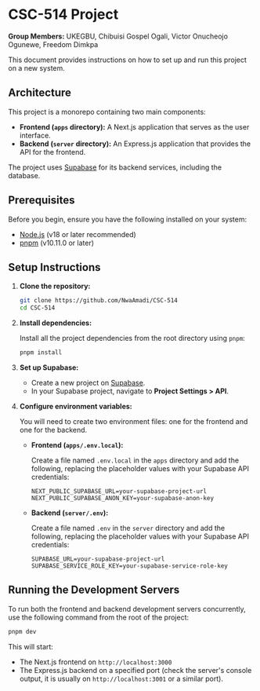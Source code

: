 # CSC-514 Project

**Group Members:**
UKEGBU, Chibuisi Gospel
Ogali, Victor Onucheojo
Ogunewe, Freedom Dimkpa

This document provides instructions on how to set up and run this project on a new system.

## Architecture

This project is a monorepo containing two main components:

-   **Frontend (`apps` directory):** A Next.js application that serves as the user interface.
-   **Backend (`server` directory):** An Express.js application that provides the API for the frontend.

The project uses [Supabase](https://supabase.com/) for its backend services, including the database.

## Prerequisites

Before you begin, ensure you have the following installed on your system:

-   [Node.js](https://nodejs.org/) (v18 or later recommended)
-   [pnpm](https://pnpm.io/installation) (v10.11.0 or later)

## Setup Instructions

1.  **Clone the repository:**

    ```bash
    git clone https://github.com/NwaAmadi/CSC-514
    cd CSC-514
    ```

2.  **Install dependencies:**

    Install all the project dependencies from the root directory using `pnpm`:

    ```bash
    pnpm install
    ```

3.  **Set up Supabase:**

    -   Create a new project on [Supabase](https://supabase.com/).
    -   In your Supabase project, navigate to **Project Settings > API**.

4.  **Configure environment variables:**

    You will need to create two environment files: one for the frontend and one for the backend.

    -   **Frontend (`apps/.env.local`):**

        Create a file named `.env.local` in the `apps` directory and add the following, replacing the placeholder values with your Supabase API credentials:

        ```
        NEXT_PUBLIC_SUPABASE_URL=your-supabase-project-url
        NEXT_PUBLIC_SUPABASE_ANON_KEY=your-supabase-anon-key
        ```

    -   **Backend (`server/.env`):**

        Create a file named `.env` in the `server` directory and add the following, replacing the placeholder values with your Supabase API credentials:

        ```
        SUPABASE_URL=your-supabase-project-url
        SUPABASE_SERVICE_ROLE_KEY=your-supabase-service-role-key
        ```

## Running the Development Servers

To run both the frontend and backend development servers concurrently, use the following command from the root of the project:

```bash
pnpm dev
```

This will start:

-   The Next.js frontend on `http://localhost:3000`
-   The Express.js backend on a specified port (check the server's console output, it is usually on `http://localhost:3001` or a similar port).
